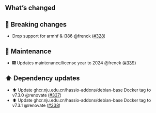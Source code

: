 ## What’s changed

## 🚨 Breaking changes

- Drop support for armhf & i386 @frenck ([#328](https://github.com/hassio-addons/addon-nut/pull/328))

## 🧰 Maintenance

- 🎆 Updates maintenance/license year to 2024 @frenck ([#339](https://github.com/hassio-addons/addon-nut/pull/339))

## ⬆️ Dependency updates

- ⬆️ Update ghcr.nju.edu.cn/hassio-addons/debian-base Docker tag to v7.3.0 @renovate ([#337](https://github.com/hassio-addons/addon-nut/pull/337))
- ⬆️ Update ghcr.nju.edu.cn/hassio-addons/debian-base Docker tag to v7.3.1 @renovate ([#338](https://github.com/hassio-addons/addon-nut/pull/338))
